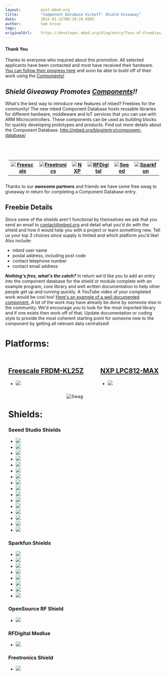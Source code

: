 ```yaml
---
layout:         post-mbed-org
title:          "Component Database Kickoff: Shield Giveaway"
date:           2015-01-22T00:29:20.000Z
author:         Sam Grove
tags:           
originalUrl:    https://developer.mbed.org/blog/entry/Tons-of-Freebies/
---
```


<div class="flashbox finfo">
  <h4 class="ftitle">
    Thank You
  </h4>
  <p>
    Thanks to everyone who inquired about this promotion. All
    selected applicants have been contacted and most have received
    their hardware. <a href=
    "https://mbed.org/forum/libdev/topic/4541/">You can follow
    their progress here</a> and soon be able to build off of their
    work using the <a href="/components">Components!</a>
  </p>
</div>
<h2>
  <em>Shield Giveaway Promotes <a href=
  "https://mbed.org/components/">Components</a>!!</em>
</h2>
<p>
  What's the best way to introduce new features of mbed? Freebies
  for the community! The new mbed Component Database hosts reusable
  libraries for different hardware, middleware and IoT services
  that you can use with ARM Microcontrollers. These components can
  be used as building blocks for quickly developing prototypes and
  products. Find out more details about the Component Database.
  <a href=
  "http://mbed.org/blog/entry/component-database/">http://mbed.org/blog/entry/component-database/</a>
</p>
<p>
  <br>
</p>
<div style="padding: 10px; float:left">
  <table>
    <tr>
      <th>
        <a href="http://www.freescale.com" rel="nofollow"><img src=
        "https://developer.mbed.org/media/uploads/sam_grove/fsl_logo.jpg"
        alt="Freescale" title="Freescale"></a>
      </th>
      <th>
        <a href="http://www.freetronics.com/" rel=
        "nofollow"><img src=
        "https://developer.mbed.org/media/uploads/sam_grove/xfreetronics_logo.png.pagespeed.ic.JikY5mS9_Q.png"
        alt="Freetronics" title="Freetronics"></a>
      </th>
      <th>
        <a href="http://www.nxp.com" rel="nofollow"><img src=
        "https://developer.mbed.org/media/uploads/sam_grove/nxp_logo.jpg"
        alt="NXP" title="NXP"></a>
      </th>
      <th>
        <a href="http://rfdigital.com/" rel="nofollow"><img src=
        "https://developer.mbed.org/media/uploads/sam_grove/rfdig_logo.jpg"
        alt="RFDigital" title="RFDigital"></a>
      </th>
      <th>
        <a href="http://www.seeedstudio.com/" rel=
        "nofollow"><img src=
        "https://developer.mbed.org/media/uploads/sam_grove/xlogo_seeed.png.pagespeed.ic.rp9iFJKc_E.png"
        alt="Seeed" title="Seeed"></a>
      </th>
      <th>
        <a href="https://www.sparkfun.com/" rel=
        "nofollow"><img src="https://developer.mbed.org/media/uploads/sam_grove/sf_logo.jpg"
        alt="Sparkfun" title="Sparkfun"></a>
      </th>
    </tr>
  </table>
</div>
<p>
  Thanks to our <strong>awesome partners</strong> and friends we
  have some free swag to giveaway in return for completing a
  Component Database entry.
</p>
<h2>
  Freebie Details
</h2>
<p>
  Since some of the shields aren't functional by themselves we ask
  that you send an email to <a href=
  "mailto:contact@mbed.org?subject=ShieldGiveaway:FreeSwag">contact@mbed.org</a>
  and detail what you'd do with the shield and how it would help
  you with a project or learn something new. Tell us your top 3
  choices since supply is limited and which platform you'd like!
  Also include:
</p>
<ul>
  <li>mbed user name
  </li>
  <li>postal address, including post code
  </li>
  <li>contact telephone number
  </li>
  <li>contact email address
  </li>
</ul>
<p>
  <strong><em>Nothing's free, what's the catch?</em></strong> In
  return we'd like you to add an entry into the component database
  for the shield or module complete with an example program, core
  library and well written documentation to help other people get
  up and running quickly. A YouTube video of your completed work
  would be cool too! <a href=
  "http://mbed.org/components/AX-12/">Here's an example of a well
  documented component.</a> A lot of the work may have already be
  done by someone else in the community. We'd encourage you to look
  for the most imported library and if one exists then work off of
  that. Update documentation or coding style to provide the most
  coherent starting point for someone new to the component by
  getting all relevant data centralized!
</p>
<h1>
  Platforms:
</h1>
<div style="padding: 10px; float:left">
  <h2>
    <a href=
    "http://mbed.org/handbook/mbed-FRDM-KL25Z-Getting-Started">Freescale
    FRDM-KL25Z</a>
  </h2>
  <ul class="polaroids large">
    <li>
      <a href=
      "http://www.freescale.com/webapp/sps/site/prod_summary.jsp?code=FRDM-KL25Z&amp;tid=vanFRDM-KL25Z"
      title="FRDM-KL25Z"><img src=
      "https://developer.mbed.org/media/cache/platforms/250x178xkl25-Slide6_1.JPG.250x250_q85.jpg.pagespeed.ic.Eqh1WiLtug.webp"></a>
    </li>
  </ul>
</div>
<div style="padding: 10px; float:right">
  <h2>
    <a href="https://mbed.org/platforms/NXP-LPC800-MAX/">NXP
    LPC812-MAX</a>
  </h2>
  <ul class="polaroids large">
    <li>
      <a title="LPC812-MAX"><img src=
      "https://developer.mbed.org/media/thumbs/d8/64/xd8646dca985fba2be7707817c8aa246d.png.pagespeed.ic.VuFcmoXZ7G.jpg"></a>
    </li>
  </ul>
</div>
<div style="padding: 10px; float:left">
  <h1>
    Shields:
  </h1>
  <h3>
    Seeed Studio Shields
  </h3>
  <ul class="polaroids large">
    <li>
      <a href=
      "http://www.seeedstudio.com/depot/relay-shield-v20-p-1376.html?cPath=132_134"
      title=" Relay Shield V2.0"><img src=
      "https://developer.mbed.org/media/uploads/samgro01/relay_v2.jpg"></a>
    </li>
    <li>
      <a href=
      "http://www.seeedstudio.com/depot/28-tft-touch-shield-v20-p-1286.html?cPath=34_36"
      title=" TFT Touch Shield V2.0"><img src=
      "https://developer.mbed.org/media/uploads/samgro01/tft_v2.jpg"></a>
    </li>
    <li>
      <a href=
      "http://www.seeedstudio.com/depot/music-shield-v20-p-1372.html?cPath=38"
      title=" Music Shield V2.0"><img src=
      "https://developer.mbed.org/media/uploads/samgro01/music_v2.jpg"></a>
    </li>
    <li>
      <a href=
      "http://www.seeedstudio.com/depot/nfc-shield-v20-p-1370.html?cPath=19_24"
      title=" NFC Shield V2.0"><img src=
      "https://developer.mbed.org/media/uploads/samgro01/xnfc_v2.jpg.pagespeed.ic.rQfBO5WFnP.jpg"></a>
    </li>
    <li>
      <a href=
      "http://www.seeedstudio.com/depot/base-shield-v13-p-1378.html?cPath=98_16"
      title=" Base Shield V1.3"><img src=
      "https://developer.mbed.org/media/uploads/samgro01/base_v1.3.jpg"></a>
    </li>
    <li>
      <a href=
      "http://www.seeedstudio.com/depot/xbee-shield-v20-p-1375.html?cPath=98_16"
      title=" X-Bee Shield V2.0 (X-Bee not included)"><img src=
      "https://developer.mbed.org/media/uploads/samgro01/xxbee_v2.jpg.pagespeed.ic.vkmXG8u0r8.jpg"></a>
    </li>
    <li>
      <a href=
      "http://www.seeedstudio.com/depot/el-shield-p-1287.html?cPath=91_18"
      title=" EL Shield"><img src=
      "https://developer.mbed.org/media/uploads/samgro01/el.jpg"></a>
    </li>
    <li>
      <a href=
      "http://www.seeedstudio.com/depot/eink-display-shield-p-1374.html?cPath=34_82"
      title=" E-Ink Display Shield"><img src=
      "https://developer.mbed.org/media/uploads/samgro01/eink.jpg"></a>
    </li>
    <li>
      <a href=
      "http://www.seeedstudio.com/depot/motor-shield-v20-p-1377.html?cPath=91_92"
      title=" Motor Shield V2.0"><img src=
      "https://developer.mbed.org/media/uploads/samgro01/xmotor_v2.jpg.pagespeed.ic.NG8gdWZt6y.jpg"></a>
    </li>
    <li>
      <a href=
      "http://www.seeedstudio.com/depot/wifi-shield-p-1220.html?cPath=19_20"
      title=" Wifi Shield"><img src=
      "https://developer.mbed.org/media/uploads/samgro01/wifi.jpg"></a>
    </li>
    <li>
      <a href=
      "http://www.seeedstudio.com/depot/energy-shield-p-1373.html?cPath=1_75"
      title=" Energy Shield"><img src=
      "https://developer.mbed.org/media/uploads/samgro01/energy.jpg"></a>
    </li>
    <li>
      <a href=
      "http://www.seeedstudio.com/depot/gprs-shield-v20-p-1379.html?cPath=19_20"
      title=" GPRS Shield V2.0"><img src=
      "https://developer.mbed.org/media/uploads/samgro01/xgprs_v2.jpg.pagespeed.ic.qIvrpF_acs.jpg"></a>
    </li>
    <li>
      <a href=
      "http://www.seeedstudio.com/depot/screw-shield-p-1238.html?cPath=98_16"
      title=" Screw Shield"><img src=
      "https://developer.mbed.org/media/uploads/samgro01/screw.jpg"></a>
    </li>
    <li>
      <a href=
      "http://www.seeedstudio.com/depot/canbus-shield-p-1240.html?cPath=19_89"
      title=" CAN-Bus Shield"><img src=
      "https://developer.mbed.org/media/uploads/samgro01/can.jpg"></a>
    </li>
    <li>
      <a href=
      "http://www.seeedstudio.com/depot/sd-card-shield-v40-p-1381.html?cPath=105"
      title=" SD Card Shield V4.0"><img src=
      "https://developer.mbed.org/media/uploads/samgro01/xsd_v4.jpg.pagespeed.ic.Wi0tg8_aDV.jpg"></a>
    </li>
    <li>
      <a href=
      "http://www.seeedstudio.com/depot/tick-tock-shield-p-1371.html?cPath=84_13"
      title=" Tick Tock Shield"><img src=
      "https://developer.mbed.org/media/uploads/samgro01/tick_tock.jpg"></a>
    </li>
  </ul>
  <h3>
    Sparkfun Shields
  </h3>
  <ul class="polaroids medium">
    <li>
      <a href="https://www.sparkfun.com/products/9363" title=
      " Color LCD Shield"><img src=
      "https://developer.mbed.org/media/uploads/samgro01/lcd.jpg"></a>
    </li>
    <li>
      <a href="https://www.sparkfun.com/products/9954" title=
      " WiFly Shield"><img src=
      "https://developer.mbed.org/media/uploads/samgro01/xwifly.jpg.pagespeed.ic.e9-N3VnfGO.jpg"></a>
    </li>
    <li>
      <a href="https://www.sparkfun.com/products/10710" title=
      " GPS Shield (GPS not included)"><img src=
      "https://developer.mbed.org/media/uploads/samgro01/gps.jpg"></a>
    </li>
    <li>
      <a href="https://www.sparkfun.com/products/9815" title=
      " ArduMotor Shield"><img src=
      "https://developer.mbed.org/media/uploads/samgro01/xardumoto.jpg.pagespeed.ic.IbL8IsqPIv.jpg"></a>
    </li>
    <li>
      <a href="https://www.sparkfun.com/products/10661" title=
      " Voice Box Shield"><img src=
      "https://developer.mbed.org/media/uploads/samgro01/xvoicebox.jpg.pagespeed.ic.s7njsit6PS.jpg"></a>
    </li>
    <li>
      <a href="https://www.sparkfun.com/products/153" title=
      " nRF2401A Transceiver (Trace Antenna)"><img src=
      "https://developer.mbed.org/media/uploads/samgro01/nrf2401-trace-.jpg"></a>
    </li>
    <li>
      <a href="https://www.sparkfun.com/products/152" title=
      " nRF2401A Transceiver (Chip Antenna)"><img src=
      "https://developer.mbed.org/media/uploads/samgro01/nrf2401-chip-.jpg"></a>
    </li>
    <li>
      <a href="https://www.sparkfun.com/products/9595" title=
      " MIDI Shield"><img src=
      "https://developer.mbed.org/media/uploads/samgro01/xmidi.jpg.pagespeed.ic.py20yZ0KR6.jpg"></a>
    </li>
  </ul>
  <h3>
    OpenSource RF Shield
  </h3>
  <ul class="polaroids large">
    <li>
      <a href=
      "http://www.opensourcerf.com/rfd21815-wireless-inventors-shield-for-arduino.html"
      title=" Wireless Inventors’ Shields"><img src=
      "https://developer.mbed.org/media/uploads/samgro01/open.png"></a>
    </li>
  </ul>
  <h3>
    RFDigital Modlue
  </h3>
  <ul class="polaroids large">
    <li>
      <a href=
      "http://rfdigital.com/?targetpage=item&amp;filterpn=RFD21733"
      title=" RFD21733 Module"><img src=
      "https://developer.mbed.org/media/uploads/samgro01/rfd21733_module.jpg"></a>
    </li>
  </ul>
  <h3>
    Freetronics Shield
  </h3>
  <ul class="polaroids large">
    <li>
      <a href=
      "http://www.freetronics.com/products/lcd-keypad-shield#.UgQe7ZLVCCk"
      title=" 16x2 LCD Shield"><img src=
      "https://developer.mbed.org/media/uploads/samgro01/xlcd_keypad_shield.png.pagespeed.ic.a-qQOFQcn9.jpg"></a>
    </li>
  </ul>
</div>
<p>
  <img src=
  "https://developer.mbed.org/media/uploads/samgro01/xphoto.jpg.pagespeed.ic.ELLpF660Wz.jpg"
  alt="Swag" title="Swag">
</p>

